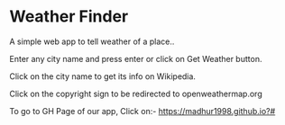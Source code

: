 # Weather Finder

A simple web app to tell weather of a place..

Enter any city name and press enter or click on Get Weather button.

Click on the city name to get its info on Wikipedia.

Click on the copyright sign to be redirected to openweathermap.org

To go to GH Page of our app, Click on:- https://madhur1998.github.io?#
